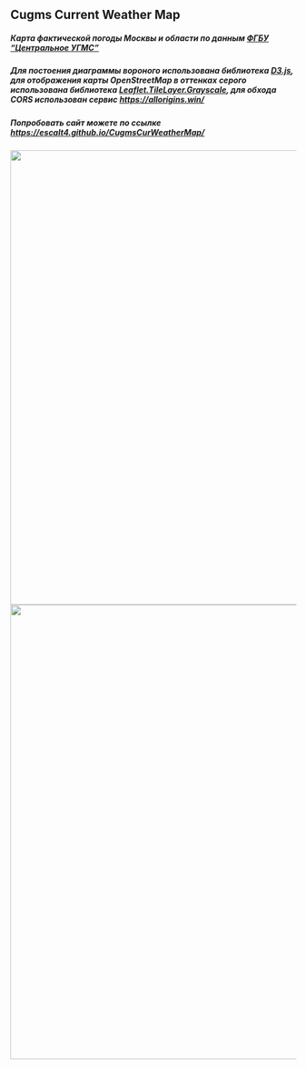## Cugms Current Weather Map
##### Карта фактической погоды Москвы и области по данным [ФГБУ “Центральное УГМС”](https://cugms.ru/pogoda-i-klimat/fakticheskaya-pogoda/) 
##### Для постоения диаграммы вороного использована библиотека [D3.js](https://d3js.org/), для отображения карты OpenStreetMap в оттенках серого использована библиотека [Leaflet.TileLayer.Grayscale](https://github.com/Zverik/leaflet-grayscale), для обхода CORS использован сервис https://allorigins.win/
##### Попробовать сайт можете по ссылке https://escalt4.github.io/CugmsCurWeatherMap/
<p float="left">
  <img src="https://github.com/Escalt4/CugmsCurWeatherMap/assets/84412648/3f408f7b-df0f-4a17-a39f-c0e89e2968f2" width="800"/>
  <img src="https://github.com/Escalt4/CugmsCurWeatherMap/assets/84412648/427e2279-a884-440a-93f9-c9dd5519aa4a" width="800"/>
</p>
